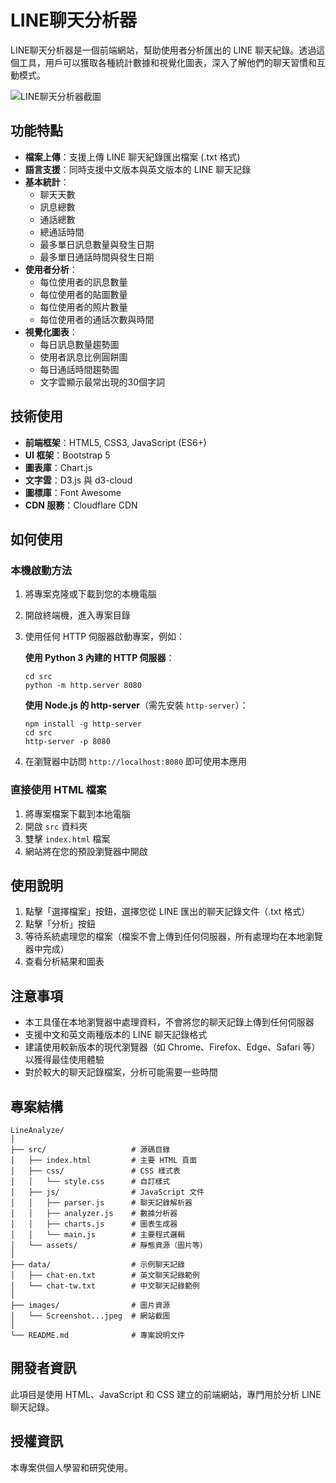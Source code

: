# LINE聊天分析器

LINE聊天分析器是一個前端網站，幫助使用者分析匯出的 LINE 聊天紀錄。透過這個工具，用戶可以獲取各種統計數據和視覺化圖表，深入了解他們的聊天習慣和互動模式。

![LINE聊天分析器截圖](./images/Screenshot_16-5-2025_14517_127.0.0.1.jpeg)

## 功能特點

- **檔案上傳**：支援上傳 LINE 聊天紀錄匯出檔案 (.txt 格式)
- **語言支援**：同時支援中文版本與英文版本的 LINE 聊天記錄
- **基本統計**：
  - 聊天天數
  - 訊息總數
  - 通話總數
  - 總通話時間
  - 最多單日訊息數量與發生日期
  - 最多單日通話時間與發生日期
- **使用者分析**：
  - 每位使用者的訊息數量
  - 每位使用者的貼圖數量
  - 每位使用者的照片數量
  - 每位使用者的通話次數與時間
- **視覺化圖表**：
  - 每日訊息數量趨勢圖
  - 使用者訊息比例圓餅圖
  - 每日通話時間趨勢圖
  - 文字雲顯示最常出現的30個字詞

## 技術使用

- **前端框架**：HTML5, CSS3, JavaScript (ES6+)
- **UI 框架**：Bootstrap 5
- **圖表庫**：Chart.js
- **文字雲**：D3.js 與 d3-cloud
- **圖標庫**：Font Awesome
- **CDN 服務**：Cloudflare CDN

## 如何使用

### 本機啟動方法

1. 將專案克隆或下載到您的本機電腦

2. 開啟終端機，進入專案目錄

3. 使用任何 HTTP 伺服器啟動專案，例如：

   **使用 Python 3 內建的 HTTP 伺服器**：
   ```
   cd src
   python -m http.server 8080
   ```

   **使用 Node.js 的 http-server**（需先安裝 `http-server`）：
   ```
   npm install -g http-server
   cd src
   http-server -p 8080
   ```

4. 在瀏覽器中訪問 `http://localhost:8080` 即可使用本應用

### 直接使用 HTML 檔案

1. 將專案檔案下載到本地電腦
2. 開啟 `src` 資料夾
3. 雙擊 `index.html` 檔案
4. 網站將在您的預設瀏覽器中開啟

## 使用說明

1. 點擊「選擇檔案」按鈕，選擇您從 LINE 匯出的聊天記錄文件（.txt 格式）
2. 點擊「分析」按鈕
3. 等待系統處理您的檔案（檔案不會上傳到任何伺服器，所有處理均在本地瀏覽器中完成）
4. 查看分析結果和圖表

## 注意事項

- 本工具僅在本地瀏覽器中處理資料，不會將您的聊天記錄上傳到任何伺服器
- 支援中文和英文兩種版本的 LINE 聊天記錄格式
- 建議使用較新版本的現代瀏覽器（如 Chrome、Firefox、Edge、Safari 等）以獲得最佳使用體驗
- 對於較大的聊天記錄檔案，分析可能需要一些時間

## 專案結構

```
LineAnalyze/
│
├── src/                   # 源碼目錄
│   ├── index.html         # 主要 HTML 頁面
│   ├── css/               # CSS 樣式表
│   │   └── style.css      # 自訂樣式
│   ├── js/                # JavaScript 文件
│   │   ├── parser.js      # 聊天記錄解析器
│   │   ├── analyzer.js    # 數據分析器
│   │   ├── charts.js      # 圖表生成器
│   │   └── main.js        # 主要程式邏輯
│   └── assets/            # 靜態資源（圖片等）
│
├── data/                  # 示例聊天記錄
│   ├── chat-en.txt        # 英文聊天記錄範例
│   └── chat-tw.txt        # 中文聊天記錄範例
│
├── images/                # 圖片資源
│   └── Screenshot...jpeg  # 網站截圖
│
└── README.md              # 專案說明文件
```

## 開發者資訊

此項目是使用 HTML、JavaScript 和 CSS 建立的前端網站，專門用於分析 LINE 聊天記錄。

## 授權資訊

本專案供個人學習和研究使用。
